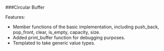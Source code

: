 ###Circular Buffer 

Features:
* Member functions of the basic implementation, including push_back, pop_front, clear, is_empty, capacity, size.
* Added print_buffer function for debugging purposes.
* Templated to take generic value types.
